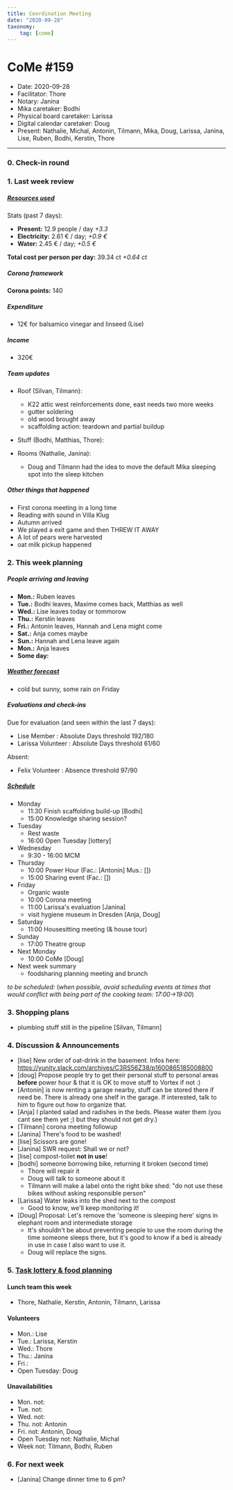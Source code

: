 ```yaml
---
title: Coordination Meeting
date: "2020-09-28"
taxonomy:
    tag: [come]
---
```


<!-- CoMe facilitation advice and requirements: https://gitlab.com/kanthaus/kanthaus-governance/-/blob/master/documents/coordinationMeeting/coMeFacilitationAdvice.md -->

# CoMe #159

- Date: 2020-09-28
- Facilitator: Thore
- Notary: Janina
- Mika caretaker: Bodhi 
- Physical board caretaker: Larissa
- Digital calendar caretaker: Doug
- Present: Nathalie, Michal, Antonin, Tilmann, Mika, Doug, Larissa, Janina, Lise, Ruben, Bodhi, Kerstin, Thore

----

<!-- Minute of silence (?) -->

### 0. Check-in round

### 1. Last week review
##### [Resources used](https://cloud.kanthaus.online/apps/files/?dir=/kanthaus-public/resourcesUsed&fileid=146410)

Stats (past 7 days):

- **Present:** 12.9 people / day _+3.3_
- **Electricity:** 2.61 € / day; _+0.9 €_
- **Water:** 2.45 € / day; _+0.5 €_

**Total cost per person per day:** 39.34 ct _+0.64 ct_

##### Corona framework

**Corona points:** 140

##### Expenditure
- 12€ for balsamico vinegar and linseed (Lise)

##### Income
<!-- NOTE: 20€ is intentionally left in the donation 'shoe' -->
- 320€

##### Team updates
- Roof (Silvan, Tilmann):
  - K22 attic west reinforcements done, east needs two more weeks
  - gutter soldering
  - old wood brought away
  - scaffolding action: teardown and partial buildup

- Stuff (Bodhi, Matthias, Thore):

- Rooms (Nathalie, Janina):
  - Doug and Tilmann had the idea to move the default Mika sleeping spot into the sleep kitchen


##### Other things that happened
- First corona meeting in a long time
- Reading with sound in Villa Klug
- Autumn arrived
- We played a exit game and then THREW IT AWAY
- A lot of pears were harvested
- oat milk pickup happened

### 2. This week planning
##### People arriving and leaving
- **Mon.:** Ruben leaves
- **Tue.:** Bodhi leaves, Maxime comes back, Matthias as well
- **Wed.:** Lise leaves today or tommorow
- **Thu.:** Kerstin leaves
- **Fri.:** Antonin leaves, Hannah and Lena might come
- **Sat.:** Anja comes maybe
- **Sun.:** Hannah and Lena leave again
- **Mon.:** Anja leaves
- **Some day:** 

##### [Weather forecast](https://www.accuweather.com/en/de/wurzen/04808/weather-forecast/171287)
- cold but sunny, some rain on Friday

##### Evaluations and check-ins
<!-- Avoid scheduling on Mondays to give people time to prepare-->

Due for evaluation (and seen within the last 7 days):
- Lise Member : Absolute Days threshold 192/180
- Larissa Volunteer : Absolute Days threshold 61/60

Absent:
- Felix Volunteer : Absence threshold 97/90

##### [Schedule](https://cloud.kanthaus.online/apps/calendar/)
<!-- Parent availability as of 2020-08-31: ~10:00-12:00, ~15:30-17:00 ~21:30-23:00 -->
- Monday
  - 11:30 Finish scaffolding build-up [Bodhi]
  - 15:00 Knowledge sharing session?
- Tuesday
  - Rest waste
  - 16:00 Open Tuesday [lottery]
- Wednesday
  - 9:30 - 16:00 MCM
- Thursday 
  - 10:00 Power Hour (Fac.: [Antonin] Mus.: [])
  - 15:00 Sharing event (Fac.: [])
- Friday
  - Organic waste
  - 10:00 Corona meeting
  - 11:00 Larissa's evaluation [Janina]
  - visit hygiene museum in Dresden [Anja, Doug]
- Saturday
  - 11:00 Housesitting meeting (& house tour)
- Sunday
  - 17:00 Theatre group
- Next Monday
  - 10:00 CoMe [Doug]
- Next week summary
  - foodsharing planning meeting and brunch

_to be scheduled:_
(*when possible, avoid scheduling events at times that would conflict with being part of the cooking team: 17:00->19:00*)


### 3. Shopping plans
- plumbing stuff still in the pipeline [Silvan, Tilmann]

### 4. Discussion & Announcements
- [lise] New order of oat-drink in the basement. Infos here: https://yunity.slack.com/archives/C3RS56Z38/p1600865185008800
- [doug] Propose people try to get their personal stuff to personal areas **before** power hour & that it is OK to move stuff to Vortex if not :)
- [Antonin] is now renting a garage nearby, stuff can be stored there if need be. There is already one shelf in the garage. If interested, talk to him to figure out how to organize that.
- [Anja] I planted salad and radishes in the beds. Please water them (you cant see them yet ;) but they should not get dry.)
- [Tilmann] corona meeting followup
- [Janina] There's food to be washed!
- [lise] Scissors are gone! 
- [Janina] SWR request: Shall we or not?
- [lise] compost-toilet **not in use**!
- [bodhi] someone borrowing bike, returning it broken (second time)
  - Thore will repair it
  - Doug will talk to someone about it
  - Tilmann will make a label onto the right bike shed: "do not use these bikes without asking responsible person"
- [Larissa] Water leaks into the shed next to the compost
  - Good to know, we'll keep monitoring it!
- [Doug] Proposal: Let's remove the 'someone is sleeping here' signs in elephant room and intermediate storage
  - It's shouldn't be about preventing people to use the room during the time someone sleeps there, but it's good to know if a bed is already in use in case I also want to use it.
  - Doug will replace the signs.

 
### 5. [Task lottery & food planning](https://kanthaus.gitlab.io/dinner-lottery/)

#### Lunch team this week
- Thore, Nathalie, Kerstin, Antonin, Tilmann, Larissa

#### Volunteers
- Mon.: Lise
- Tue.: Larissa, Kerstin
- Wed.: Thore
- Thu.: Janina
- Fri.: 
- Open Tuesday: Doug

#### Unavailabilities
- Mon. not: 
- Tue. not: 
- Wed. not: 
- Thu. not: Antonin
- Fri. not: Antonin, Doug
- Open Tuesday not: Nathalie, Michal
- Week not: Tilmann, Bodhi, Ruben
 
### 6. For next week
- [Janina] Change dinner time to 6 pm?
